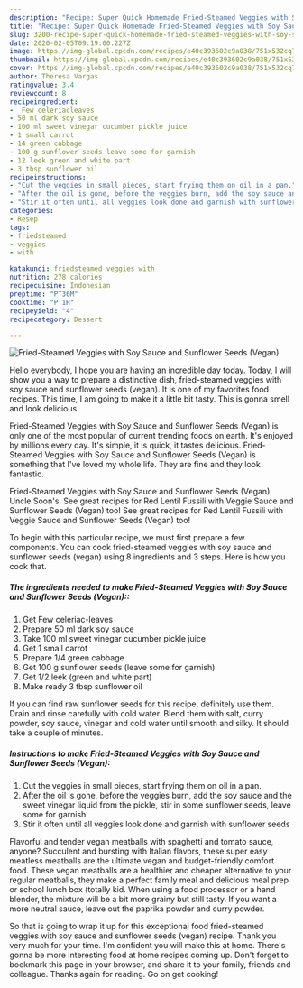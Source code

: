 ```yaml
---
description: "Recipe: Super Quick Homemade Fried-Steamed Veggies with Soy Sauce and Sunflower Seeds (Vegan)"
title: "Recipe: Super Quick Homemade Fried-Steamed Veggies with Soy Sauce and Sunflower Seeds (Vegan)"
slug: 3200-recipe-super-quick-homemade-fried-steamed-veggies-with-soy-sauce-and-sunflower-seeds-vegan
date: 2020-02-05T09:19:00.227Z
image: https://img-global.cpcdn.com/recipes/e40c393602c9a038/751x532cq70/fried-steamed-veggies-with-soy-sauce-and-sunflower-seeds-vegan-recipe-main-photo.jpg
thumbnail: https://img-global.cpcdn.com/recipes/e40c393602c9a038/751x532cq70/fried-steamed-veggies-with-soy-sauce-and-sunflower-seeds-vegan-recipe-main-photo.jpg
cover: https://img-global.cpcdn.com/recipes/e40c393602c9a038/751x532cq70/fried-steamed-veggies-with-soy-sauce-and-sunflower-seeds-vegan-recipe-main-photo.jpg
author: Theresa Vargas
ratingvalue: 3.4
reviewcount: 8
recipeingredient:
-  Few celeriacleaves
- 50 ml dark soy sauce
- 100 ml sweet vinegar cucumber pickle juice
- 1 small carrot
- 14 green cabbage
- 100 g sunflower seeds leave some for garnish
- 12 leek green and white part
- 3 tbsp sunflower oil
recipeinstructions:
- "Cut the veggies in small pieces, start frying them on oil in a pan."
- "After the oil is gone, before the veggies burn, add the soy sauce and the sweet vinegar liquid from the pickle, stir in some sunflower seeds, leave some for garnish."
- "Stir it often until all veggies look done and garnish with sunflower seeds"
categories:
- Resep
tags:
- friedsteamed
- veggies
- with

katakunci: friedsteamed veggies with
nutrition: 278 calories
recipecuisine: Indonesian
preptime: "PT36M"
cooktime: "PT1H"
recipeyield: "4"
recipecategory: Dessert

---
```



![Fried-Steamed Veggies with Soy Sauce and Sunflower Seeds (Vegan)](https://img-global.cpcdn.com/recipes/e40c393602c9a038/751x532cq70/fried-steamed-veggies-with-soy-sauce-and-sunflower-seeds-vegan-recipe-main-photo.jpg)

Hello everybody, I hope you are having an incredible day today. Today, I will show you a way to prepare a distinctive dish, fried-steamed veggies with soy sauce and sunflower seeds (vegan). It is one of my favorites food recipes. This time, I am going to make it a little bit tasty. This is gonna smell and look delicious.

Fried-Steamed Veggies with Soy Sauce and Sunflower Seeds (Vegan) is only one of the most popular of current trending foods on earth. It's enjoyed by millions every day. It's simple, it is quick, it tastes delicious. Fried-Steamed Veggies with Soy Sauce and Sunflower Seeds (Vegan) is something that I've loved my whole life. They are fine and they look fantastic.

Fried-Steamed Veggies with Soy Sauce and Sunflower Seeds (Vegan) Uncle Soon&#39;s. See great recipes for Red Lentil Fussili with Veggie Sauce and Sunflower Seeds (Vegan) too! See great recipes for Red Lentil Fussili with Veggie Sauce and Sunflower Seeds (Vegan) too!


To begin with this particular recipe, we must first prepare a few components. You can cook fried-steamed veggies with soy sauce and sunflower seeds (vegan) using 8 ingredients and 3 steps. Here is how you cook that.

##### The ingredients needed to make Fried-Steamed Veggies with Soy Sauce and Sunflower Seeds (Vegan)::

1. Get  Few celeriac-leaves
1. Prepare 50 ml dark soy sauce
1. Take 100 ml sweet vinegar cucumber pickle juice
1. Get 1 small carrot
1. Prepare 1/4 green cabbage
1. Get 100 g sunflower seeds (leave some for garnish)
1. Get 1/2 leek (green and white part)
1. Make ready 3 tbsp sunflower oil


If you can find raw sunflower seeds for this recipe, definitely use them. Drain and rinse carefully with cold water. Blend them with salt, curry powder, soy sauce, vinegar and cold water until smooth and silky. It should take a couple of minutes. 

##### Instructions to make Fried-Steamed Veggies with Soy Sauce and Sunflower Seeds (Vegan):

1. Cut the veggies in small pieces, start frying them on oil in a pan.
1. After the oil is gone, before the veggies burn, add the soy sauce and the sweet vinegar liquid from the pickle, stir in some sunflower seeds, leave some for garnish.
1. Stir it often until all veggies look done and garnish with sunflower seeds


Flavorful and tender vegan meatballs with spaghetti and tomato sauce, anyone? Succulent and bursting with Italian flavors, these super easy meatless meatballs are the ultimate vegan and budget-friendly comfort food. These vegan meatballs are a healthier and cheaper alternative to your regular meatballs, they make a perfect family meal and delicious meal prep or school lunch box (totally kid. When using a food processor or a hand blender, the mixture will be a bit more grainy but still tasty. If you want a more neutral sauce, leave out the paprika powder and curry powder. 

So that is going to wrap it up for this exceptional food fried-steamed veggies with soy sauce and sunflower seeds (vegan) recipe. Thank you very much for your time. I'm confident you will make this at home. There's gonna be more interesting food at home recipes coming up. Don't forget to bookmark this page in your browser, and share it to your family, friends and colleague. Thanks again for reading. Go on get cooking!
